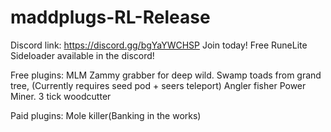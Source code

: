 # maddplugs-RL-Release


Discord link:
https://discord.gg/bgYaYWCHSP
Join today!
Free RuneLite Sideloader available in the discord!

Free plugins:
MLM
Zammy grabber for deep wild.
Swamp toads from grand tree, (Currently requires seed pod + seers teleport)
Angler fisher
Power Miner.
3 tick woodcutter

Paid plugins:
Mole killer(Banking in the works)

